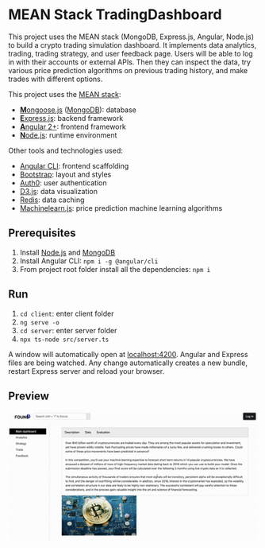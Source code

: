 # MEAN Stack TradingDashboard

This project uses the MEAN stack (MongoDB, Express.js, Angular, Node.js) to build a crypto trading simulation dashboard. It implements data analytics, trading, trading strategy, and user feedback page. Users will be able to log in with their accounts or external APIs. Then they can inspect the data, try various price prediction algorithms on previous trading history, and make trades with different options. 

This project uses the [MEAN stack](https://en.wikipedia.org/wiki/MEAN_(software_bundle)):
* [**M**ongoose.js](http://www.mongoosejs.com) ([MongoDB](https://www.mongodb.com)): database
* [**E**xpress.js](http://expressjs.com): backend framework
* [**A**ngular 2+](https://angular.io): frontend framework
* [**N**ode.js](https://nodejs.org): runtime environment

Other tools and technologies used:
* [Angular CLI](https://cli.angular.io): frontend scaffolding
* [Bootstrap](http://www.getbootstrap.com): layout and styles
* [Auth0](https://github.com/auth0/auth0-angular): user authentication
* [D3.js](https://d3js.org/): data visualization 
* [Redis](https://redis.io/): data caching
* [Machinelearn.js](https://github.com/machinelearnjs/machinelearnjs): price prediction machine learning algorithms

## Prerequisites
1. Install [Node.js](https://nodejs.org) and [MongoDB](https://www.mongodb.com)
2. Install Angular CLI: `npm i -g @angular/cli`
3. From project root folder install all the dependencies: `npm i`

## Run
1. `cd client`: enter client folder 
2. `ng serve -o`
3. `cd server`: enter server folder
4. `npx ts-node src/server.ts`

A window will automatically open at [localhost:4200](http://localhost:4200). Angular and Express files are being watched. Any change automatically creates a new bundle, restart Express server and reload your browser.

## Preview
![Preview](https://github.com/Xiaowen2024/MEAN-StackTradingDashboard/blob/main/demo.gif "Preview")
